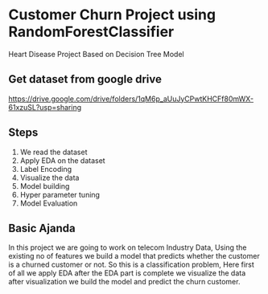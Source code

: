 # Customer Churn Project using RandomForestClassifier
Heart Disease Project Based on Decision Tree Model
## Get dataset from google drive ##
https://drive.google.com/drive/folders/1qM6p_aUuJyCPwtKHCFf80mWX-61xzuSL?usp=sharing
## Steps ##
1.   We read the dataset
2.   Apply EDA on the dataset
3.   Label Encoding
4.   Visualize the data
5.   Model building
6.   Hyper parameter tuning
7.   Model Evaluation

## Basic Ajanda

In this project we are going to work on telecom Industry Data, Using the existing no of features we build a model that predicts whether the customer
is a churned customer or not. So this is a classification problem, Here first of all we apply EDA after the EDA part is complete we visualize the data
after visualization we build the model and predict the churn customer.